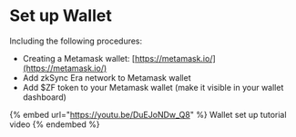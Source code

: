 # Set up Wallet

Including the following procedures:

* Creating a Metamask wallet: [https://metamask.io/](https://metamask.io/)
* Add zkSync Era network to Metamask wallet
* Add $ZF token to your Metamask wallet (make it visible in your wallet dashboard)

{% embed url="https://youtu.be/DuEJoNDw_Q8" %}
Wallet set up tutorial video
{% endembed %}
